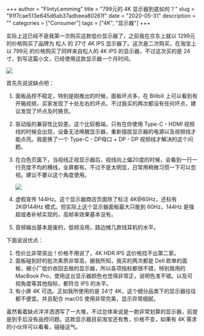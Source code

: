 +++
author = "FlintyLemming"
title = "799元的 4K 显示器到底如何？"
slug = "91f7cae513e645d6ab37adbeea80261f"
date = "2020-05-31"
description = ""
categories = ["Consumer"]
tags = ["4K", "显示器"]
+++

实际上这已经不是我第一次购买这款低价显示器了，之前我在京东上就以 1299元 的价格购买了品牌为 松人 的 27寸 4K IPS 显示器了。这次是二次购买，在淘宝上以 799元 的价格购买了同样来自松人的 4K IPS 的显示器，不过这次买的是 24寸，到写这篇小文，已经使用这款显示器一个月时间。

![](https://hf-image.mitsea.com:8840/blog/posts/2020/05/799%E5%85%83%E7%9A%84%204K%20%E6%98%BE%E7%A4%BA%E5%99%A8%E5%88%B0%E5%BA%95%E5%A6%82%E4%BD%95%EF%BC%9F/1.avif)

首先先说说缺点吧：
1. 面板品控不稳定，特别是刚推出的时候，面板坏点多，在 Bilibili 上可以看到有开箱视频，买家发现了十处左右的坏点。不过我买的两次都没有任何坏点，建议发现了坏点及时换货。
2. 驱动版的兼容性比较差。这个比较极端，只有在你使用 Type-C - HDMI 视频线的时候会出现，设备无法唤醒显示器，重新插拔显示器的电源以及视频线才能点亮。我是换了一个 Type-C - DP母口 + DP - DP 视频线才解决的这个问题。
3. 在白色页面下，当视线正视显示器后，视线向上偏20度的时候，会看到一行一行亮度不均的横线，全屏都有。不过不是太明显，日常用稍微习惯一下可以忽视。建议不要以这个角度使用。

    ![](https://hf-image.mitsea.com:8840/blog/posts/2020/05/799%E5%85%83%E7%9A%84%204K%20%E6%98%BE%E7%A4%BA%E5%99%A8%E5%88%B0%E5%BA%95%E5%A6%82%E4%BD%95%EF%BC%9F/2.avif)

4. 虚假宣传 144Hz。这个显示器商店页面除了标注 4K@60Hz，还标有 2K@144Hz 模式。但实际上这个显示器面板最大只能到 60Hz，144Hz 是强超或者补帧实现的，高帧率效果基本没有。
5. 音频输出基本是废的，低频没用，路边摊几款钱耳机的水平。

下面说说优点：
1. 性价比非常突出！价格不用说了，4K HDR IPS 这价格找不出第二家。
2. 面板碰到好的批次素质非常高，据我所知，我买的两次都是 Dell 砍单的面板，被小厂低价收回去做的显示器，所以各项指标都很不错，特别我用的 MacBook Pro，使用这台显示器颜色也觉得非常正，说明色准不错。以及可视角度等其他指标，都符合 IPS 的水平。
3. 有小屏 4K 可选。正如我所使用的是 24寸 4K，这个细分品类下的显示器往往都不便宜。并且配合 macOS 使用非常完美，显示异常细腻。

虽然看着缺点洋洋洒洒写了一大堆，不过总体来说是一款非常划算的显示器，前提是到手后没有品控问题。这款显示器目前淘宝还有售，价格不变，如果有 4K 需求的小伙伴可以看看，碰碰运气。
